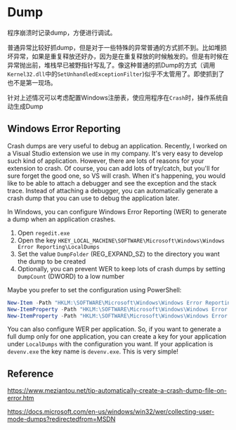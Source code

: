 # Dump

程序崩溃时记录dump，方便进行调试。

普通异常比较好抓dump，但是对于一些特殊的异常普通的方式抓不到。比如堆损坏异常，如果是重复释放还好办，因为是在重复释放的时候触发的。但是有时候在异常抛出前，堆栈早已被野指针写乱了。像这种普通的抓Dump的方式（调用`Kernel32.dll`中的`SetUnhandledExceptionFilter`)似乎不太管用了。即使抓到了也不是第一现场。

针对上述情况可以考虑配置Windows注册表，使应用程序在`Crash`时，操作系统自动生成Dump

## Windows Error Reporting

Crash dumps are very useful to debug an application. Recently, I worked on a Visual Studio extension we use in my company. It's very easy to develop such kind of application. However, there are lots of reasons for your extension to crash. Of course, you can add lots of try/catch, but you'll for sure forget the good one, so VS will crash. When it's happening, you would like to be able to attach a debugger and see the exception and the stack trace. Instead of attaching a debugger, you can automatically generate a crash dump that you can use to debug the application later.

In Windows, you can configure Windows Error Reporting (WER) to generate a dump when an application crashes.

1. Open `regedit.exe`
2. Open the key `HKEY_LOCAL_MACHINE\SOFTWARE\Microsoft\Windows\Windows Error Reporting\LocalDumps`
3. Set the value `DumpFolder` (REG_EXPAND_SZ) to the directory you want the dump to be created
4. Optionally, you can prevent WER to keep lots of crash dumps by setting `DumpCount` (DWORD) to a low number

Maybe you prefer to set the configuration using PowerShell:

```powershell
New-Item -Path "HKLM:\SOFTWARE\Microsoft\Windows\Windows Error Reporting" -Name "LocalDumps"
New-ItemProperty -Path "HKLM:\SOFTWARE\Microsoft\Windows\Windows Error Reporting\LocalDumps" -Name "DumpFolder" -Value "%LOCALAPPDATA%\CrashDumps" -PropertyType "ExpandString"
New-ItemProperty -Path "HKLM:\SOFTWARE\Microsoft\Windows\Windows Error Reporting\LocalDumps" -Name "DumpCount" -Value 10 -PropertyType DWord
```

You can also configure WER per application. So, if you want to generate a full dump only for one application, you can create a key for your application under `LocalDumps` with the configuration you want. If your application is `devenv.exe` the key name is `devenv.exe`. This is very simple!

## Reference

https://www.meziantou.net/tip-automatically-create-a-crash-dump-file-on-error.htm

https://docs.microsoft.com/en-us/windows/win32/wer/collecting-user-mode-dumps?redirectedfrom=MSDN